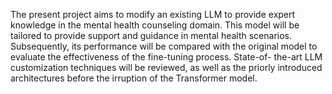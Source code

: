 The present project aims to modify an existing LLM to provide expert knowledge in
the mental health counseling domain. This model will be tailored to provide support
and guidance in mental health scenarios. Subsequently, its performance will be compared
with the original model to evaluate the effectiveness of the fine-tuning process. State-of-
the-art LLM customization techniques will be reviewed, as well as the priorly introduced
architectures before the irruption of the Transformer model.